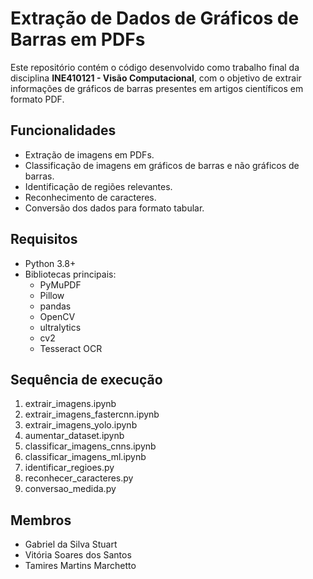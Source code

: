 # Extração de Dados de Gráficos de Barras em PDFs

Este repositório contém o código desenvolvido como trabalho final da disciplina **INE410121 - Visão Computacional**, com o objetivo de extrair informações de gráficos de barras presentes em artigos científicos em formato PDF. 

## Funcionalidades

- Extração de imagens em PDFs.
- Classificação de imagens em gráficos de barras e não gráficos de barras.
- Identificação de regiões relevantes.
- Reconhecimento de caracteres.
- Conversão dos dados para formato tabular.

## Requisitos

- Python 3.8+
- Bibliotecas principais:
  - PyMuPDF
  - Pillow 
  - pandas
  - OpenCV
  - ultralytics
  - cv2
  - Tesseract OCR
  
## Sequência de execução
1. extrair_imagens.ipynb 
1. extrair_imagens_fastercnn.ipynb
1. extrair_imagens_yolo.ipynb
2. aumentar_dataset.ipynb 
3. classificar_imagens_cnns.ipynb 
3. classificar_imagens_ml.ipynb 
4. identificar_regioes.py
5. reconhecer_caracteres.py 
6. conversao_medida.py 

## Membros
-	Gabriel da Silva Stuart
-	Vitória Soares dos Santos
- Tamires Martins Marchetto
